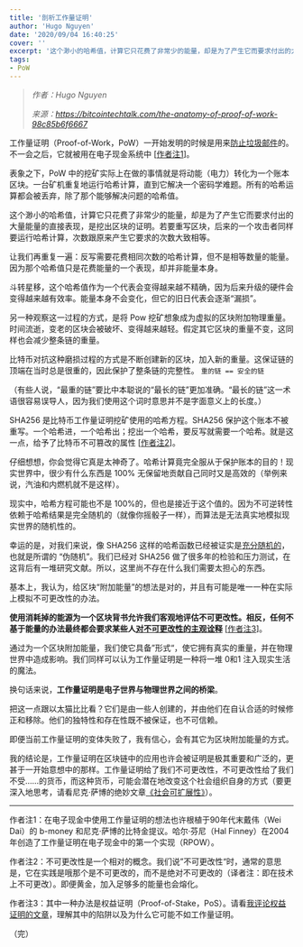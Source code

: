 ```yaml
---
title: '剖析工作量证明'
author: 'Hugo Nguyen'
date: '2020/09/04 16:40:25'
cover: ''
excerpt: '这个渺小的哈希值，计算它只花费了非常少的能量，却是为了产生它而要求付出的大量能量的直接表现'
tags:
- PoW
---
```


> *作者：Hugo Nguyen*
> 
> *来源：<https://bitcointechtalk.com/the-anatomy-of-proof-of-work-98c85b6f6667>*



工作量证明（Proof-of-Work，PoW）一开始发明的时候是用来[防止垃圾邮件](https://en.m.wikipedia.org/wiki/Proof-of-work_system)的。不一会之后，它就被用在电子现金系统中 [[作者注1](#zhu1)]。

表象之下，PoW 中的挖矿实际上在做的事情就是将动能（电力）转化为一个账本区块。一台矿机重复地运行哈希计算，直到它解决一个密码学难题。所有的哈希运算都会被丢弃，除了那个能够解决问题的哈希值。

这个渺小的哈希值，计算它只花费了非常少的能量，却是为了产生它而要求付出的大量能量的直接表现，是挖出区块的证明。若要重写区块，后来的一个攻击者同样要运行哈希计算，次数跟原来产生它要求的次数大致相等。

让我们再重复一遍：反写需要花费相同次数的哈希计算，但不是相等数量的能量。因为那个哈希值只是花费能量的一个表现，却并非能量本身。

斗转星移，这个哈希值作为一个代表会变得越来越不精确，因为后来升级的硬件会变得越来越有效率。能量本身不会变化，但它的旧日代表会逐渐“漏损”。

另一种观察这一过程的方式，是将 Pow 挖矿想象成为虚拟的区块附加物理重量。时间流逝，变老的区块会被破坏、变得越来越轻。假定其它区块的重量不变，这同样也会减少整条链的重量。

比特币对抗这种磨损过程的方式是不断创建新的区块，加入新的重量。这保证链的顶端在当时总是很重的，因此保护了整条链的完整性。 ` 重的链 == 安全的链 ` 

（有些人说，“最重的链”要比中本聪说的“最长的链”更加准确。“最长的链”这一术语很容易误导人，因为我们使用这个词时意思并不是字面意义上的长度。）

SHA256 是比特币工作量证明挖矿使用的哈希方程。SHA256 保护这个账本不被重写。一个哈希进，一个哈希出；挖出一个哈希，要反写就需要一个哈希。就是这一点，给予了比特币不可篡改的属性 [[作者注2](#zhu2)]。 

仔细想想，你会觉得它真是太神奇了。哈希计算竟完全服从于保护账本的目的！现实世界中，很少有什么东西是 100% 无保留地贡献自己同时又是高效的（举例来说，汽油和内燃机就不是这样）。

现实中，哈希方程可能也不是 100%的，但也是接近于这个值的。因为不可逆转性依赖于哈希结果是完全随机的（就像你摇骰子一样），而算法是无法真实地模拟现实世界的随机性的。

幸运的是，对我们来说，像 SHA256 这样的哈希函数已经被证实是[充分随机的](https://www.eecs.harvard.edu/~michaelm/postscripts/soda2008b.pdf)，也就是所谓的 “伪随机”。我们已经对 SHA256 做了很多年的检验和压力测试，在这背后有一堆研究文献。所以，这里尚不存在什么我们需要太担心的东西。

基本上，我认为，给区块“附加能量”的想法是对的，并且有可能是唯一一种在实际上模拟不可更改性的办法。

**使用消耗掉的能源为一个区块背书允许我们客观地评估不可更改性。相反，任何不基于能量的办法最终都会要求某些人[对不可更改性的主观诠释](https://twitter.com/hugohanoi/status/953346280134029312)** [[作者注3](#zhu3)]。

通过为一个区块附加能量，我们使它具备”形式“，使它拥有真实的重量，并在物理世界中造成影响。我们同样可以认为工作量证明是一种将一堆 0和1 注入现实生活的魔法。

换句话来说，**工作量证明是电子世界与物理世界之间的桥梁**。

把这一点跟以太猫比比看？它们是由一些人创建的，并由他们在自认合适的时候修正和移除。他们的独特性和存在性既不被保证，也不可信赖。

即便当前工作量证明的变体失败了，我有信心，会有其它为区块附加能量的方式。

我的结论是，工作量证明在区块链中的应用也许会被证明是极其重要和广泛的，更甚于一开始意想中的那样。工作量证明给了我们不可更改性，不可更改性给了我们不受……的货币，而这种货币，可能会潜在地改变这个社会组织自身的方式（要更深入地思考，请看尼克·萨博的绝妙文章[《社会可扩展性》](https://unenumerated.blogspot.com/2017/02/money-blockchains-and-social-scalability.html)）。

----

<p id="zhu1">作者注1：在电子现金中使用工作量证明的想法也许根植于90年代末戴伟（Wei Dai）的 b-money 和尼克·萨博的比特金提议。哈尔·芬尼（Hal Finney）在2004年创造了工作量证明在电子现金中的第一个实现（RPOW）。</p>

<p id="zhu2">作者注2：不可更改性是一个相对的概念。我们说”不可更改性“时，通常的意思是，它在实践是哦那个是不可更改的，而不是绝对不可更改的（译者注：即在技术上不可更改）。即便黄金，加入足够多的能量也会熔化。</p>

<p id="zhu3">作者注3：其中一种办法是权益证明（Proof-of-Stake，PoS）。请看<a href="https://medium.com/@hugonguyen/proof-of-stake-the-wrong-engineering-mindset-15e641ab65a2">我评论权益证明的文章</a>，理解其中的陷阱以及为什么它可能不如工作量证明。</p>

（完）